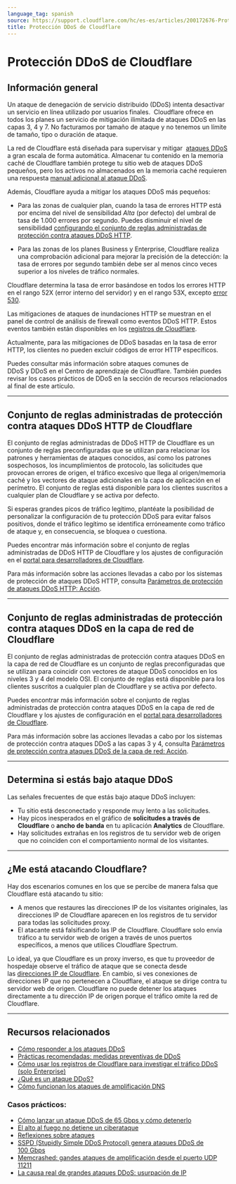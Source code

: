 ```yaml
---
language_tag: spanish
source: https://support.cloudflare.com/hc/es-es/articles/200172676-Protecci%C3%B3n-DDoS-de-Cloudflare
title: Protección DDoS de Cloudflare
---
```


# Protección DDoS de Cloudflare



## Información general

Un ataque de denegación de servicio distribuido (DDoS) intenta desactivar un servicio en línea utilizado por usuarios finales.  Cloudflare ofrece en todos los planes un servicio de mitigación ilimitada de ataques DDoS en las capas 3, 4 y 7. No facturamos por tamaño de ataque y no tenemos un límite de tamaño, tipo o duración de ataque.

La red de Cloudflare está diseñada para supervisar y mitigar  [ataques DDoS](https://www.cloudflare.com/ddos) a gran escala de forma automática. Almacenar tu contenido en la memoria caché de Cloudflare también protege tu sitio web de ataques DDoS pequeños, pero los activos no almacenados en la memoria caché requieren una respuesta [manual adicional al ataque DDoS](https://support.cloudflare.com/hc/articles/200170196).

Además, Cloudflare ayuda a mitigar los ataques DDoS más pequeños:

-   Para las zonas de cualquier plan, cuando la tasa de errores HTTP está por encima del nivel de sensibilidad _Alta_ (por defecto) del umbral de tasa de 1.000 errores por segundo. Puedes disminuir el nivel de sensibilidad [configurando el conjunto de reglas administradas de protección contra ataques DDoS HTTP](https://developers.cloudflare.com/ddos-protection/managed-rulesets/http).

-   Para las zonas de los planes Business y Enterprise, Cloudflare realiza una comprobación adicional para mejorar la precisión de la detección: la tasa de errores por segundo también debe ser al menos cinco veces superior a los niveles de tráfico normales.

Cloudflare determina la tasa de error basándose en todos los errores HTTP en el rango 52X (error interno del servidor) y en el rango 53X, excepto [error 530](https://support.cloudflare.com/hc/articles/115003011431#530error).

Las mitigaciones de ataques de inundaciones HTTP se muestran en el panel de control de análisis de firewall como eventos DDoS HTTP. Estos eventos también están disponibles en los [registros de Cloudflare](https://developers.cloudflare.com/logs/).

Actualmente, para las mitigaciones de DDoS basadas en la tasa de error HTTP, los clientes no pueden excluir códigos de error HTTP específicos.

Puedes consultar más información sobre ataques comunes de DDoS y DDoS en el Centro de aprendizaje de Cloudflare. También puedes revisar los casos prácticos de DDoS en la sección de recursos relacionados al final de este artículo.

___

## Conjunto de reglas administradas de protección contra ataques DDoS HTTP de Cloudflare

El conjunto de reglas administradas de DDoS HTTP de Cloudflare es un conjunto de reglas preconfiguradas que se utilizan para relacionar los patrones y herramientas de ataques conocidos, así como los patrones sospechosos, los incumplimientos de protocolo, las solicitudes que provocan errores de origen, el tráfico excesivo que llega al origen/memoria caché y los vectores de ataque adicionales en la capa de aplicación en el perímetro. El conjunto de reglas está disponible para los clientes suscritos a cualquier plan de Cloudflare y se activa por defecto.

Si esperas grandes picos de tráfico legítimo, plantéate la posibilidad de personalizar la configuración de tu protección DDoS para evitar falsos positivos, donde el tráfico legítimo se identifica erróneamente como tráfico de ataque y, en consecuencia, se bloquea o cuestiona.

Puedes encontrar más información sobre el conjunto de reglas administradas de DDoS HTTP de Cloudflare y los ajustes de configuración en el [portal para desarrolladores de Cloudflare](https://developers.cloudflare.com/ddos-protection/managed-rulesets/http).

Para más información sobre las acciones llevadas a cabo por los sistemas de protección de ataques DDoS HTTP, consulta [Parámetros de protección de ataques DDoS HTTP: Acción](https://developers.cloudflare.com/ddos-protection/managed-rulesets/http/override-parameters#action).

___

## Conjunto de reglas administradas de protección contra ataques DDoS en la capa de red de Cloudflare

El conjunto de reglas administradas de protección contra ataques DDoS en la capa de red de Cloudflare es un conjunto de reglas preconfiguradas que se utilizan para coincidir con vectores de ataque DDoS conocidos en los niveles 3 y 4 del modelo OSI. El conjunto de reglas está disponible para los clientes suscritos a cualquier plan de Cloudflare y se activa por defecto.

Puedes encontrar más información sobre el conjunto de reglas administradas de protección contra ataques DDoS en la capa de red de Cloudflare y los ajustes de configuración en el [portal para desarrolladores de Cloudflare](https://developers.cloudflare.com/ddos-protection/managed-rulesets/network).

Para más información sobre las acciones llevadas a cabo por los sistemas de protección contra ataques DDoS a las capas 3 y 4, consulta [Parámetros de protección contra ataques DDoS de la capa de red: Acción](https://developers.cloudflare.com/ddos-protection/managed-rulesets/network/override-parameters#action).

___

## Determina si estás bajo ataque DDoS

Las señales frecuentes de que estás bajo ataque DDoS incluyen:

-   Tu sitio está desconectado y responde muy lento a las solicitudes.
-   Hay picos inesperados en el gráfico de **solicitudes a través de Cloudflare** o **ancho de banda** en tu aplicación **Analytics** de Cloudflare.
-   Hay solicitudes extrañas en los registros de tu servidor web de origen que no coinciden con el comportamiento normal de los visitantes.

___

## ¿Me está atacando Cloudflare?

Hay dos escenarios comunes en los que se percibe de manera falsa que Cloudflare está atacando tu sitio:

-   A menos que restaures las direcciones IP de los visitantes originales, las direcciones IP de Cloudflare aparecen en los registros de tu servidor para todas las solicitudes proxy.
-   El atacante está falsificando las IP de Cloudflare. Cloudflare solo envía tráfico a tu servidor web de origen a través de unos puertos específicos, a menos que utilices Cloudflare Spectrum.

Lo ideal, ya que Cloudflare es un proxy inverso, es que tu proveedor de hospedaje observe el tráfico de ataque que se conecta desde las [direcciones IP de Cloudflare](https://www.cloudflare.com/ips/). En cambio, si ves conexiones de direcciones IP que no pertenecen a Cloudflare, el ataque se dirige contra tu servidor web de origen. Cloudflare no puede detener los ataques directamente a tu dirección IP de origen porque el tráfico omite la red de Cloudflare.

___

## Recursos relacionados

-   [Cómo responder a los ataques DDoS](https://support.cloudflare.com/hc/articles/200170196)
-   [Prácticas recomendadas: medidas preventivas de DDoS](https://support.cloudflare.com/hc/articles/200170166)
-   [Cómo usar los registros de Cloudflare para investigar el tráfico DDoS (solo Enterprise)](https://support.cloudflare.com/hc/es-es/articles/360020739772-Using-Cloudflare-Logs-ELS-to-Investigate-DDoS-Traffic-Enterprise-Only-)
-   [¿Qué es un ataque DDoS?](https://www.cloudflare.com/learning/ddos/what-is-a-ddos-attack/)
-   [Cómo funcionan los ataques de amplificación DNS](http://blog.cloudflare.com/deep-inside-a-dns-amplification-ddos-attack)

### Casos prácticos:

-   [Cómo lanzar un ataque DDoS de 65 Gbps y cómo detenerlo](http://blog.cloudflare.com/65gbps-ddos-no-problem)
-   [El alto al fuego no detiene un ciberataque](http://blog.cloudflare.com/ceasefires-dont-end-cyberwars)
-   [Reflexiones sobre ataques](https://blog.cloudflare.com/reflections-on-reflections/)
-   [SSPD (Stupidly Simple DDoS Protocol) genera ataques DDoS de 100 Gbps](https://blog.cloudflare.com/ssdp-100gbps/)
-   [Memcrashed: gandes ataques de amplificación desde el puerto UDP 11211](https://blog.cloudflare.com/memcrashed-major-amplification-attacks-from-port-11211/)
-   [La causa real de grandes ataques DDoS: usurpación de IP](https://blog.cloudflare.com/the-root-cause-of-large-ddos-ip-spoofing/)
